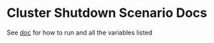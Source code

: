 # Cluster Shutdown Scenario Docs

See [doc](https://github.com/cloud-bulldozer/kraken-hub/blob/main/docs/cluster-shutdown-scenarios.md) for how to run and all the variables listed
